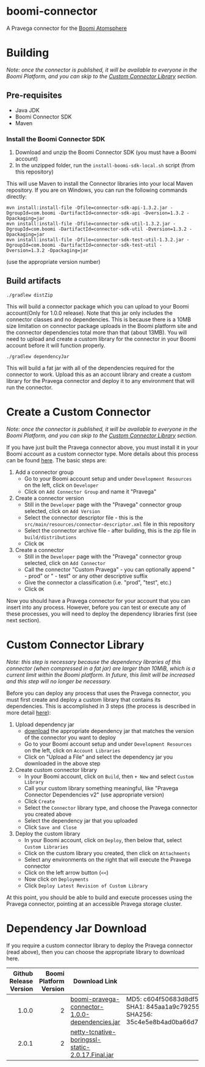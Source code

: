 # boomi-connector
A Pravega connector for the [Boomi Atomsphere](https://boomi.com/platform/integration/applications/)

# Building
_Note: once the connector is published, it will be available to everyone in the Boomi Platform, and you can skip to the [Custom Connector Library](#custom-connector-library) section._

## Pre-requisites
* Java JDK
* Boomi Connector SDK
* Maven

### Install the Boomi Connector SDK
1. Download and unzip the Boomi Connector SDK (you must have a Boomi account)
1. In the unzipped folder, run the `install-boomi-sdk-local.sh` script (from this repository)

This will use Maven to install the Connector libraries into your local Maven repository.  If you are on Windows, you can run the following commands directly:  
```
mvn install:install-file -Dfile=connector-sdk-api-1.3.2.jar -DgroupId=com.boomi -DartifactId=connector-sdk-api -Dversion=1.3.2 -Dpackaging=jar
mvn install:install-file -Dfile=connector-sdk-util-1.3.2.jar -DgroupId=com.boomi -DartifactId=connector-sdk-util -Dversion=1.3.2 -Dpackaging=jar
mvn install:install-file -Dfile=connector-sdk-test-util-1.3.2.jar -DgroupId=com.boomi -DartifactId=connector-sdk-test-util -Dversion=1.3.2 -Dpackaging=jar
```
(use the appropriate version number)

## Build artifacts
```
./gradlew distZip
```
This will build a connector package which you can upload to your Boomi account(Only for 1.0.0 release). Note that this jar only includes the connector classes and no dependencies. This is because there is a 10MB size limitation on connector package uploads in the Boomi platform site and the connector dependencies total more than that (about 13MB). You will need to upload and create a custom library for the connector in your Boomi account before it will function properly.
```
./gradlew dependencyJar
```
This will build a fat jar with all of the dependencies required for the connector to work. Upload this as an account library and create a custom library for the Pravega connector and deploy it to any environment that will run the connector.

# Create a Custom Connector
_Note: once the connector is published, it will be available to everyone in the Boomi Platform, and you can skip to the [Custom Connector Library](#custom-connector-library) section._

If you have just built the Pravega connector above, you must install it in your Boomi account as a custom connector type.  More details about this process can be found [here](https://help.boomi.com/bundle/connectors/page/c-atm-Connector_versioning_and_releasing_4ef53f03-4e3d-4637-9046-aa5f8b9506ba.html).  The basic steps are:

1. Add a connector group
    * Go to your Boomi account setup and under `Development Resources` on the left, click on `Developer`
    * Click on `Add Connector Group` and name it "Pravega"
1. Create a connector version
    * Still in the `Developer` page with the "Pravega" connector group selected, click on `Add Version`
    * Select the connector descriptor file - this is the `src/main/resources/connector-descriptor.xml` file in this repository
    * Select the connector archive file - after building, this is the zip file in `build/distributions`
    * Click `OK`
1. Create a connector
    * Still in the `Developer` page with the "Pravega" connector group selected, click on `Add Connector`
    * Call the connector "Custom Pravega" - you can optionally append " - prod" or " - test" or any other descriptive suffix
    * Give the connector a classification (i.e. "prod", "test", etc.)
    * Click `OK`
    
Now you should have a Pravega connector for your account that you can insert into any process.  However, before you can test or execute any of these processes, you will need to deploy the dependency libraries first (see next section).  

# Custom Connector Library
_Note: this step is necessary because the dependency libraries of this connector (when compressed in a fat jar) are larger than 10MiB, which is a current limit within the Boomi platform. In future, this limit will be increased and this step will no longer be necessary._

Before you can deploy any process that uses the Pravega connector, you must first create and deploy a custom library that contains its dependencies. This is accomplished in 3 steps (the process is described in more detail [here](https://help.boomi.com/bundle/integration/page/c-atm-Working_with_custom_libraries_96f10864-334e-4eba-ac3f-f52b4e65fdb2.html)):

1. Upload dependency jar
    * [download](#dependency-jar-download) the appropriate dependency jar that matches the version of the connector you want to deploy
    * Go to your Boomi account setup and under `Development Resources` on the left, click on `Account Libraries`
    * Click on "Upload a File" and select the dependency jar you downloaded in the above step
1. Create custom connector library
    * In your Boomi account, click on `Build`, then `+ New` and select `Custom Library`
    * Call your custom library something meaningful, like "Pravega Connector Dependencies v2" (use appropriate version)
    * Click `Create`
    * Select the `Connector` library type, and choose the Pravega connector you created above
    * Select the dependency jar that you uploaded
    * Click `Save and Close`
1. Deploy the custom library
    * In your Boomi account, click on `Deploy`, then below that, select `Custom Libraries`
    * Click on the custom library you created, then click on `Attachments`
    * Select any environments on the right that will execute the Pravega connector
    * Click on the left arrow button (`<<`)
    * Now click on `Deployments`
    * Click `Deploy Latest Revision of Custom Library` 

At this point, you should be able to build and execute processes using the Pravega connector, pointing at an accessible Pravega storage cluster.

# Dependency Jar Download

If you require a custom connector library to deploy the Pravega connector (read above), then you can choose the appropriate library to download here.

|Github Release Version|Boomi Platform Version|Download Link|Checksums|
|---:|---:|---|---|
|1.0.0|2|[boomi-pravega-connector-1.0.0-dependencies.jar](https://132173853047869709.public.ecstestdrive.com/pravega-boomi/boomi-pravega-connector-1.0.0-dependencies.jar)|MD5: c604f50683d8df50c38f480bc8ae0fbd<br>SHA1: 845aa1a9c792553d42a01b59587a45f7d279febe<br>SHA256: 35c4e5e8b4ad0ba66d7b2d52218cd77ebd2208952ab22a69a1245fcc5c7e895b|
|2.0.1|2|[netty-tcnative-boringssl-static-2.0.17.Final.jar](https://repo1.maven.org/maven2/io/netty/netty-tcnative-boringssl-static/2.0.17.Final/netty-tcnative-boringssl-static-2.0.17.Final.jar)
